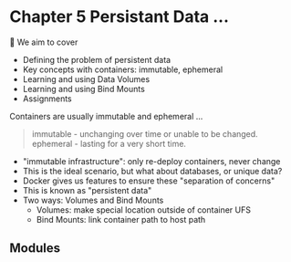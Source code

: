 # Chapter 5 Persistant Data ...
🎯 We aim to cover 
- Defining the problem of persistent data
- Key concepts with containers: immutable, ephemeral
- Learning and using Data Volumes
- Learning and using Bind Mounts
- Assignments

Containers are usually immutable and ephemeral ... 

> immutable - unchanging over time or unable to be changed.
> ephemeral - lasting for a very short time.

-  "immutable infrastructure": only re-deploy containers, never change
-  This is the ideal scenario, but what about databases, or unique
data?
- Docker gives us features to ensure these "separation of concerns"
-  This is known as "persistent data"
-  Two ways: Volumes and Bind Mounts
	-  Volumes: make special location outside of container UFS
	-  Bind Mounts: link container path to host path

## Modules 

